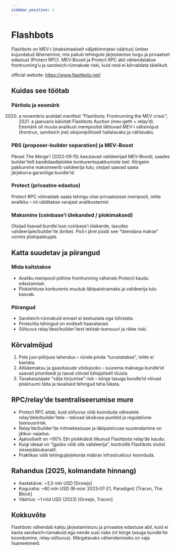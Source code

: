 ```yaml
---
sidebar_position: 1
---
```


# Flashbots

Flashbots on MEV‑i (maksimaalselt väljatõmmatav väärtus) ümber kujundatud lähenemine, mis pakub tehingute järjestamise turgu ja privaatset edastust (Protect RPC). MEV‑Boosti ja Protect RPC abil vähendatakse frontrunning’u ja sandwich‑rünnakute riski, kuid neid ei kõrvaldata täielikult.

official website: https://www.flashbots.net/

## Kuidas see töötab
### Päritolu ja eesmärk
  2020. a novembris avaldati manifest “Flashbots: Frontrunning the MEV crisis”; 2021. a jaanuaris käivitati Flashbots Auction (mev‑geth + relay’d). Eesmärk oli muuta avalikust mempoolist lähtuvad MEV‑i välismõjud (frontrun, sandwich jne) oksjonipõhiselt hallatavaks ja nähtavaks.  

### PBS (proposer‑builder separation) ja MEV‑Boost
  Pärast The Merge’i (2022‑09‑15) kasutavad valideerijad MEV‑Boosti, saades builder’itelt kandidaadiplokke konkurentspakkumiste teel. Kõrgeim pakkumine maksimeerib valideerija tulu; otsijad saavad saata järjekorra‑garantiiga bundle’id.  

### Protect (privaatne edastus)
  Protect RPC võimaldab saata tehingu otse privaatsesse mempooli, mitte avalikku – nii välditakse varajast avalikustamist.  

### Maksmine (coinbase’i ülekanded / plokimaksed)
  Otsijad lisavad bundle’isse coinbase’i ülekande, tasudes valideerijale/builder’ile (bribe). PoS‑i järel püsib see “täiendava makse” vormis plokipakkujale.  

## Katta suudetav ja piirangud

### Mida kaitstakse
  - Avaliku mempooli põhine frontrunning väheneb Protecti kaudu edastamisel.  
  - Plokiehituse konkurents muutub läbipaistvamaks ja valideerija tulu kasvab.  

### Piirangud
  - Sandwich‑rünnakuid ennast ei keelustata ega tühistata.  
  - Protectita tehingud on endiselt haavatavad.  
  - Sõltuvus relay’dest/builder’itest tekitab tsensuuri ja rikke riski.  

## Kõrvalmõjud
1. Pole juur‑põhjuse lahendus – ründe‑pinda “turustatakse”, mitte ei kaotata.  
2. Altkäemaksu ja gaasitasude võidujooks – suurema maksega bundle’id saavad prioriteedi ja tasud võivad lühiajaliselt tõusta.  
3. Tavakasutajate “välja tõrjumise” risk – kõrge tasuga bundle’id võivad plokiruumi täita ja tavalised tehingud taha lükata.  

## RPC/relay’de tsentraliseerumise mure
- Protect RPC aitab, kuid sõltuvus võib koonduda vähestele relay’dele/builder’itele – tekivad üksikvea‑punktid ja regulatiivne tsensuuririsk.  
- Relay’de/builder’ite mitmekesisuse ja läbipaistvuse suurendamine on jätkuv vajadus.
- Ajalooliselt on >90% Eth plokkidest liikunud Flashbotsi relay’de kaudu.
- Kuigi ideaal on “igaüks võib olla valideerija”, kontrollib Flashbots olulist sissepääsukanalit.
- Praktikas võib tehingujärjekorda määrav infrastruktuur koonduda.

## Rahandus (2025, kolmandate hinnang)

- Aastakäive: ~3,5 mln USD [Growjo]
- Koguraha: ~60 mln USD (B‑voor 2023‑07‑21, Paradigm) [Tracxn, The Block]
- Väärtus: ~1 mld USD (2023) [Growjo, Tracxn]


## Kokkuvõte
Flashbots vähendab kahju järjestamisturu ja privaatse edastuse abil, kuid ei kaota sandwich‑rünnakuid ega nende uusi riske (nt kõrge tasuga bundle’ite koondumine, relay‑sõltuvus). Märgatavaks vähendamiseks on vaja lisameetmeid.
